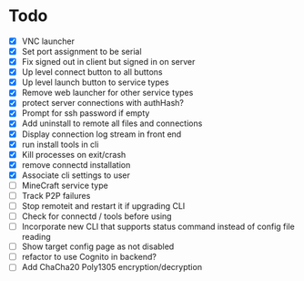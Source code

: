 # Todo

- [x] VNC launcher
- [x] Set port assignment to be serial
- [x] Fix signed out in client but signed in on server
- [x] Up level connect button to all buttons
- [x] Up level launch button to service types
- [x] Remove web launcher for other service types
- [x] protect server connections with authHash?
- [x] Prompt for ssh password if empty
- [x] Add uninstall to remote all files and connections
- [x] Display connection log stream in front end
- [x] run install tools in cli
- [x] Kill processes on exit/crash
- [x] remove connectd installation
- [x] Associate cli settings to user
- [ ] MineCraft service type
- [ ] Track P2P failures
- [ ] Stop remoteit and restart it if upgrading CLI
- [ ] Check for connectd / tools before using
- [ ] Incorporate new CLI that supports status command instead of config file reading
- [ ] Show target config page as not disabled
- [ ] refactor to use Cognito in backend?
- [ ] Add ChaCha20 Poly1305 encryption/decryption
